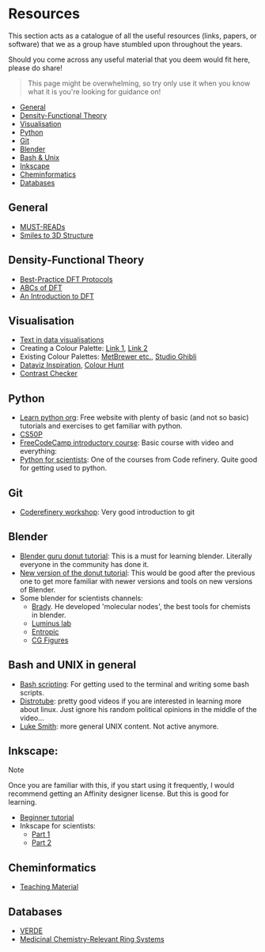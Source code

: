 # Resources
This section acts as a catalogue of all the useful resources (links, papers, or software) that we as a group have stumbled upon throughout the years.

Should you come across any useful material that you deem would fit here, please do share!

> This page might be overwhelming, so try only use it when you know what it is you're looking for guidance on!

- [General](#general)
- [Density-Functional Theory](#density-functional-theory)
- [Visualisation](#visualisation)
- [Python](#python)
- [Git](#git)
- [Blender](#blender)
- [Bash & Unix](#bash-and-unix-in-general)
- [Inkscape](#inkscape)
- [Cheminformatics](#cheminformatics)
- [Databases](#Databases)

## General
- [MUST-READs](https://lists.papersapp.com/hd8fHd8QtFmO) 
- [Smiles to 3D Structure](https://www.novoprolabs.com/tools/smiles2pdb)

## Density-Functional Theory
- [Best-Practice DFT Protocols](https://onlinelibrary.wiley.com/doi/10.1002/anie.202205735)
- [ABCs of DFT](https://dft.uci.edu/doc/g1.pdf)
- [An Introduction to DFT](https://www.ch.imperial.ac.uk/harrison/Teaching/DFT_NATO.pdf)

## Visualisation
- [Text in data visualisations](https://blog.datawrapper.de/text-in-data-visualizations/)
- Creating a Colour Palette: [Link 1](https://coolors.co/), [Link 2](https://colorkit.co)
- Existing Colour Palettes: [MetBrewer etc.](https://twitter.com/Emil_Hvitfeldt/status/1582795210949423104), [Studio Ghibli](https://medium.com/@jchen001/r-ggplot2-color-palettes-inspired-by-hayao-miyazakis-animes-f2aeccce45fd)
- [Dataviz Inspiration](https://www.dataviz-inspiration.com/), [Colour Hunt](https://colorhunt.co/)
- [Contrast Checker](https://colourcontrast.cc)

## Python
- [Learn python org](https://www.learnpython.org/): Free website with plenty of basic (and not so basic) tutorials and exercises to get familiar with python.
- [CS50P](https://cs50.harvard.edu/python/2022/)
- [FreeCodeCamp introductory course](https://www.youtube.com/watch?v=rfscVS0vtbw): Basic course with video and everything: 
- [Python for scientists](https://aaltoscicomp.github.io/python-for-scicomp/): One of the courses from Code refinery. Quite good for getting used to python.

## Git
- [Coderefinery workshop](https://www.youtube.com/watch?v=GHlF1nGfz7g&list=PLpLblYHCzJACqaFsfQiCWp0Wqy6qG4iau): Very good introduction to git

## Blender
- [Blender guru donut tutorial](https://www.youtube.com/watch?v=TPrnSACiTJ4&list=PLexwJr_iILK7IkuhEeAYeN7aLV5AAXKa-): This is a must for learning blender. Literally everyone in the community has done it. 
- [New version of the donut tutorial](https://www.youtube.com/watch?v=nIoXOplUvAw&t=0s): This would be good after the previous one to get more familiar with newer versions and tools on new versions of Blender. 
- Some blender for scientists channels:
    - [Brady](https://www.youtube.com/@BradyJohnston). He developed 'molecular nodes', the best tools for chemists in blender.
    - [Luminus lab](https://www.youtube.com/@LuminousLab)
    - [Entropic](https://www.youtube.com/@entropic8039)
    - [CG Figures](https://www.youtube.com/@CGFigures)

## Bash and UNIX in general
- [Bash scripting](https://www.youtube.com/watch?v=oxuRxtrO2Ag&t=1343s&ab_channel=JoeCollins): For getting used to the terminal and writing some bash scripts.
- [Distrotube](https://www.youtube.com/@DistroTube): pretty good videos if you are interested in learning more about linux. Just ignore his random political opinions in the middle of the video...
- [Luke Smith](https://www.youtube.com/@LukeSmithxyz/video): more general UNIX content. Not active anymore.

## Inkscape: 

> [!NOTE]
> Once you are familiar with this, if you start using it frequently, I would recommend getting an Affinity designer license. 
> But this is good for learning. 

- [Beginner tutorial](https://www.youtube.com/watch?v=8f011wdiW7g&list=PLqazFFzUAPc5lOQwDoZ4Dw2YSXtO7lWNv&ab_channel=TJFREE)
- Inkscape for scientists:
    - [Part 1](https://www.youtube.com/watch?v=5pdWUB99k_0&list=PLLwKCHa0QD1piouX5680HCJZGcKwSA7ON&ab_channel=DrawBioMed)
    - [Part 2](https://www.youtube.com/watch?v=eyqH0IrzYLc&list=PLxtauMB7RON_2tg-mRQTuieFUr29IOKzW&ab_channel=InSearch)

## Cheminformatics
- [Teaching Material](https://github.com/Sulstice/Cheminformatics-Teaching-Material)

## Databases
- [VERDE](https://www.verdematerialsdb.com/)
- [Medicinal Chemistry-Relevant Ring Systems](https://pubs.acs.org/doi/10.1021/acs.jcim.3c01812?ref=pdf)